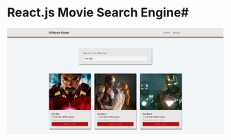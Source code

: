 # React.js Movie Search Engine#
![alt text](https://github.com/jamesdwolfe/React-Movie-Search-Engine/blob/master/demo.PNG?raw=true)<br/>